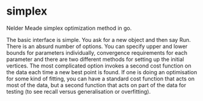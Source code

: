 # simplex
Nelder Meade simplex optimization method in go.

The basic interface is simple. You ask for a new object and then say Run. There is an absurd number of options. You can specify upper and lower bounds for parameters individually, convergence requirements for each parameter and there are two different methods for setting up the initial vertices. The most complicated option invokes a second cost function on the data each time a new best point is found. If one is doing an optimisation for some kind of fitting, you can have a standard cost function that acts on most of the data, but a second function that acts on part of the data for testing (to see recall versus generalisation or overfitting).
